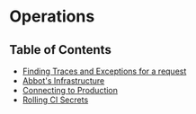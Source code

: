 # Operations

## Table of Contents

* [Finding Traces and Exceptions for a request](FindingTraces.md)
* [Abbot's Infrastructure](Infrastructure.md)
* [Connecting to Production](ConnectingToProduction.md)
* [Rolling CI Secrets](RollingCISecrets.md)